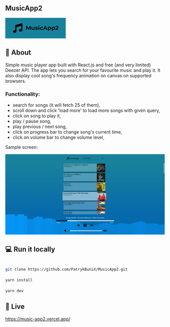 ## MusicApp2

<a href="https://music-app2.vercel.app/">
<img src="./public/logo.png" alt="MusicApp2"/>
</a>

## 🤔 About

Simple music player app built with React.js and free (and very limited) Deezer API. The app lets you search for your favourite music and play it. It also display cool song's frequency animation on canvas on supported browsers.

### Functionality:

- search for songs (it will fetch 25 of them),
- scroll down and click 'load more' to load more songs with given query,
- click on song to play it,
- play / pause song,
- play previous / next song,
- click on progress bar to change song's current time,
- click on volume bar to change volume level,

Sample screen:

<img src="./public/MusicApp2.jpg" alt="MusicApp2"/>

## 💻 Run it locally

```bash

git clone https://github.com/PatrykBuniX/MusicApp2.git

yarn install

yarn dev
```

## 🚀 Live

https://music-app2.vercel.app/
